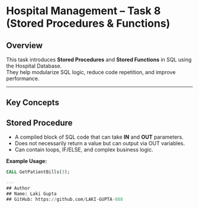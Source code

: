 


# Hospital Management – Task 8 (Stored Procedures & Functions)

## Overview
This task introduces **Stored Procedures** and **Stored Functions** in SQL using the Hospital Database.  
They help modularize SQL logic, reduce code repetition, and improve performance.

---

## Key Concepts

## Stored Procedure
- A compiled block of SQL code that can take **IN** and **OUT** parameters.
- Does not necessarily return a value but can output via OUT variables.
- Can contain loops, IF/ELSE, and complex business logic.

**Example Usage:**
```sql
CALL GetPatientBills(3);

---
## Author
## Name: Laki Gupta
## GitHub: https://github.com/LAKI-GUPTA-888
